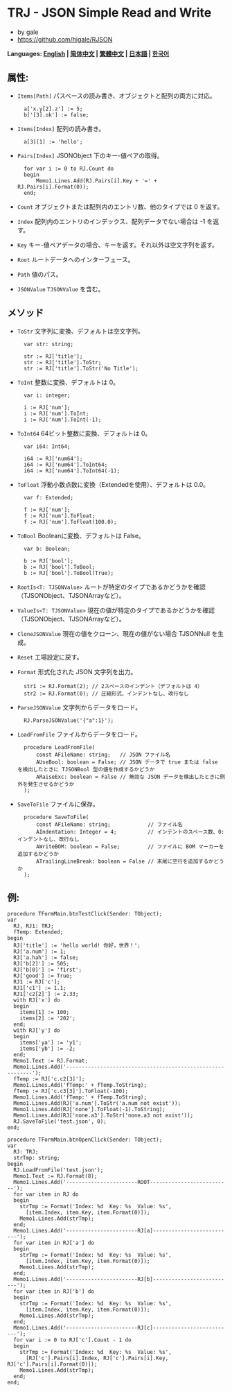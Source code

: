 ﻿# TRJ - JSON Simple Read and Write
- by gale
- https://github.com/higale/RJSON

**Languages: [English](README.md) | [简体中文](README_zh_CN.md) | [繁體中文](README_zh_TW.md) | [日本語](README_ja.md) | [한국어](README_ko.md)**

## 属性:
- `Items[Path]` パスベースの読み書き、オブジェクトと配列の両方に対応。

        a['x.y[2].z'] := 5;
        b['[3].ok'] := false;

- `Items[Index]` 配列の読み書き。

        a[3][1] := 'hello';

- `Pairs[Index]` JSONObject 下のキー-値ペアの取得。

        for var i := 0 to RJ.Count do
        begin
            Memo1.Lines.Add(RJ.Pairs[i].Key + '=' + RJ.Pairs[i].Format(0));
        end;

- `Count` オブジェクトまたは配列内のエントリ数、他のタイプでは 0 を返す。
- `Index` 配列内のエントリのインデックス、配列データでない場合は -1 を返す。
- `Key` キー-値ペアデータの場合、キーを返す。それ以外は空文字列を返す。
- `Root` ルートデータへのインターフェース。
- `Path` 値のパス。
- `JSONValue` `TJSONValue` を含む。

## メソッド
- `ToStr` 文字列に変換、デフォルトは空文字列。

        var str: string;

        str := RJ['title'];
        str := RJ['title'].ToStr;
        str := RJ['title'].ToStr('No Title');

- `ToInt` 整数に変換、デフォルトは 0。

        var i: integer;

        i := RJ['num'];
        i := RJ['num'].ToInt;
        i := RJ['num'].ToInt(-1);

- `ToInt64` 64ビット整数に変換、デフォルトは 0。

        var i64: Int64;

        i64 := RJ['num64'];
        i64 := RJ['num64'].ToInt64;
        i64 := RJ['num64'].ToInt64(-1);

- `ToFloat` 浮動小数点数に変換（Extendedを使用）、デフォルトは 0.0。

        var f: Extended;

        f := RJ['num'];
        f := RJ['num'].ToFloat;
        f := RJ['num'].ToFloat(100.0);

- `ToBool` Booleanに変換、デフォルトは False。

        var b: Boolean;

        b := RJ['bool'];
        b := RJ['bool'].ToBool;
        b := RJ['bool'].ToBool(True);

- `RootIs<T: TJSONValue>` ルートが特定のタイプであるかどうかを確認（TJSONObject、TJSONArrayなど）。
- `ValueIs<T: TJSONValue>` 現在の値が特定のタイプであるかどうかを確認（TJSONObject、TJSONArrayなど）。
- `CloneJSONValue` 現在の値をクローン、現在の値がない場合 TJSONNull を生成。
- `Reset` 工場設定に戻す。
- `Format` 形式化された JSON 文字列を出力。

        str1 := RJ.Format(2); // 2スペースのインデント（デフォルトは 4）
        str2 := RJ.Format(0); // 圧縮形式、インデントなし、改行なし

- `ParseJSONValue` 文字列からデータをロード。

        RJ.ParseJSONValue('{"a":1}');

- `LoadFromFile` ファイルからデータをロード。

        procedure LoadFromFile(
            const AFileName: string;   // JSON ファイル名
            AUseBool: boolean = False; // JSON データで true または false を検出したときに TJSONBool 型の値を作成するかどうか
            ARaiseExc: boolean = False // 無効な JSON データを検出したときに例外を発生させるかどうか
        );

- `SaveToFile` ファイルに保存。

        procedure SaveToFile(
            const AFileName: string;            // ファイル名
            AIndentation: Integer = 4;          // インデントのスペース数、0: インデントなし、改行なし
            AWriteBOM: boolean = False;         // ファイルに BOM マーカーを追加するかどうか
            ATrailingLineBreak: boolean = False // 末尾に空行を追加するかどうか
        );

## 例:
    procedure TFormMain.btnTestClick(Sender: TObject);
    var
      RJ, RJ1: TRJ;
      fTemp: Extended;
    begin
      RJ['title'] := 'hello world! 你好，世界！';
      RJ['a.num'] := 1;
      RJ['a.hah'] := false;
      RJ['b[2]'] := 505;
      RJ['b[0]'] := 'first';
      RJ['good'] := True;
      RJ1 := RJ['c'];
      RJ1['c1'] := 1.1;
      RJ1['c2[2]'] := 2.33;
      with RJ['x'] do
      begin
        items[1] := 100;
        items[2] := '202';
      end;
      with RJ['y'] do
      begin
        items['ya'] := 'y1';
        items['yb'] := -2;
      end;
      Memo1.Text := RJ.Format;
      Memo1.Lines.Add('-----------------------------------------------------------');
      fTemp := RJ['c.c2[3]'];
      Memo1.Lines.Add('fTemp:' + fTemp.ToString);
      fTemp := RJ['c.c3[3]'].ToFloat(-100);
      Memo1.Lines.Add('fTemp:' + fTemp.ToString);
      Memo1.Lines.Add(RJ['a.num'].ToStr('a.num not exist'));
      Memo1.Lines.Add(RJ['none'].ToFloat(-1).ToString);
      Memo1.Lines.Add(RJ['none.a3'].ToStr('none.a3 not exist'));
      RJ.SaveToFile('test.json', 0);
    end;

    procedure TFormMain.btnOpenClick(Sender: TObject);
    var
      RJ: TRJ;
      strTmp: string;
    begin
      RJ.LoadFromFile('test.json');
      Memo1.Text := RJ.Format(8);
      Memo1.Lines.Add('-----------------------ROOT--------------------------');
      for var item in RJ do
      begin
        strTmp := Format('Index: %d  Key: %s  Value: %s',
          [item.Index, item.Key, item.Format(0)]);
        Memo1.Lines.Add(strTmp);
      end;
      Memo1.Lines.Add('-----------------------RJ[a]--------------------------');
      for var item in RJ['a'] do
      begin
        strTmp := Format('Index: %d  Key: %s  Value: %s',
          [item.Index, item.Key, item.Format(0)]);
        Memo1.Lines.Add(strTmp);
      end;
      Memo1.Lines.Add('-----------------------RJ[b]--------------------------');
      for var item in RJ['b'] do
      begin
        strTmp := Format('Index: %d  Key: %s  Value: %s',
          [item.Index, item.Key, item.Format(0)]);
        Memo1.Lines.Add(strTmp);
      end;
      Memo1.Lines.Add('-----------------------RJ[c]--------------------------');
      for var i := 0 to RJ['c'].Count - 1 do
      begin
        strTmp := Format('Index: %d  Key: %s  Value: %s',
          [RJ['c'].Pairs[i].Index, RJ['c'].Pairs[i].Key, RJ['c'].Pairs[i].Format(0)]);
        Memo1.Lines.Add(strTmp);
      end;
    end;